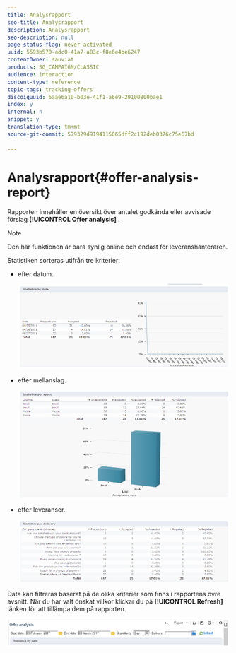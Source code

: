 ```yaml
---
title: Analysrapport
seo-title: Analysrapport
description: Analysrapport
seo-description: null
page-status-flag: never-activated
uuid: 5593b570-adc0-41a7-a83c-f8e6e4be6247
contentOwner: sauviat
products: SG_CAMPAIGN/CLASSIC
audience: interaction
content-type: reference
topic-tags: tracking-offers
discoiquuid: 6aae6a10-b03e-41f1-a6e9-29100800bae1
index: y
internal: n
snippet: y
translation-type: tm+mt
source-git-commit: 579329d9194115065dff2c192deb0376c75e67bd

---
```



# Analysrapport{#offer-analysis-report}

Rapporten innehåller en översikt över antalet godkända eller avvisade förslag **[!UICONTROL Offer analysis]** .

>[!NOTE]
>
>Den här funktionen är bara synlig online och endast för leveranshanteraren.

Statistiken sorteras utifrån tre kriterier:

* efter datum.

   ![](assets/offer_report_perdate.png)

* efter mellanslag.

   ![](assets/offer_report_perspaces.png)

* efter leveranser.

   ![](assets/offer_report_perdeliveries.png)

Data kan filtreras baserat på de olika kriterier som finns i rapportens övre avsnitt. När du har valt önskat villkor klickar du på **[!UICONTROL Refresh]** länken för att tillämpa dem på rapporten.

![](assets/offer_report_criteria.png)

